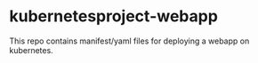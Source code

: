 # kubernetesproject-webapp
This repo contains manifest/yaml files for deploying a webapp on kubernetes.

